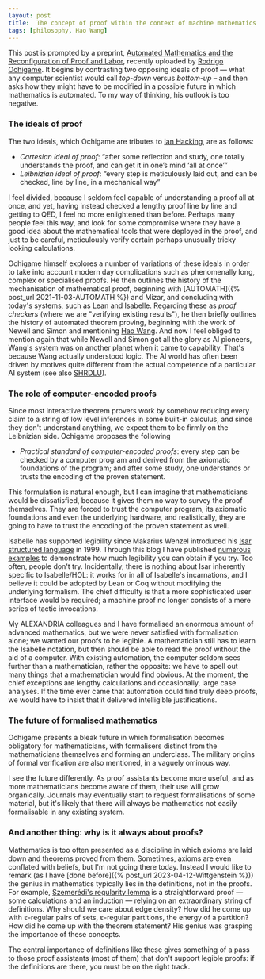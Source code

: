 ```yaml
---
layout: post
title:  The concept of proof within the context of machine mathematics
tags: [philosophy, Hao Wang]
---
```


This post is prompted by a preprint, [Automated Mathematics and the Reconfiguration of Proof and Labor](https://doi.org/10.48550/arXiv.2309.11457), 
recently uploaded by [Rodrigo Ochigame](https://ochigame.org).
It begins by contrasting two opposing ideals of proof — what any computer scientist
would call *top-down* versus *bottom-up* – and then asks how they might have to be modified
in a possible future in which mathematics is automated.
To my way of thinking, his outlook is too negative.

### The ideals of proof

The two ideals, which Ochigame are tributes to [Ian Hacking](https://www.pet.cam.ac.uk/news/professor-ian-macdougall-hacking-1936-2023),
are as follows:

* *Cartesian ideal of proof*: “after some reflection and study, one totally understands the proof, and can get it in one’s mind ‘all at once’”
* *Leibnizian ideal of proof*: “every step is meticulously laid out, and can be
checked, line by line, in a mechanical way”

I feel divided, because I seldom feel capable of understanding a proof all at once,
and yet, having instead checked a lengthy proof line by line and getting to QED,
I feel no more enlightened than before. Perhaps many people feel this way,
and look for some compromise where they have a good idea about the mathematical tools
that were deployed in the proof, and just to be careful, meticulously verify
certain perhaps unusually tricky looking calculations.

Ochigame himself explores a number of variations of these ideals in order to take into account
modern day complications such as phenomenally long, complex or specialised proofs.
He then outlines the history of the mechanisation of mathematical proof, 
beginning with [AUTOMATH]({% post_url 2021-11-03-AUTOMATH %})
and Mizar, and concluding with today's systems, such as Lean and Isabelle.
Regarding these as *proof checkers* (where we are "verifying existing results"),
he then briefly outlines the history of automated theorem proving,
beginning with the work of Newell and Simon and mentioning [Hao Wang](https://lawrencecpaulson.github.io/tag/Hao_Wang).
And now I feel obliged to mention again that while Newell and Simon got all the glory
as AI pioneers, Wang's system was on another planet when it came to capability. 
That's because Wang actually understood logic. 
The AI world has often been driven by motives quite different from
the actual competence of a particular AI system (see also [SHRDLU](https://en.wikipedia.org/wiki/SHRDLU)).


### The role of computer-encoded proofs

Since most interactive theorem provers work by somehow reducing every claim
to a string of low level inferences in some built-in calculus,
and since they don't understand anything, we expect them to be firmly on the Leibnizian side.
Ochigame proposes the following

* *Practical standard of computer-encoded proofs*: every step can be checked by a computer program and derived from the axiomatic foundations of the program; and after some study, one understands or trusts the encoding of the proven statement.

This formulation is natural enough, but I can imagine that mathematicians would be 
dissatisfied, because it gives them no way to survey the proof themselves.
They are forced to trust the computer program, its axiomatic foundations
and even the underlying hardware, and realistically, they are going to have 
to trust the encoding of the proven statement as well.

Isabelle has supported
legibility since Makarius Wenzel introduced 
his [Isar structured language](https://rdcu.be/dngL4) in 1999.
Through this blog I have published [numerous examples](https://lawrencecpaulson.github.io/tag/examples)
to demonstrate how much legibility you can obtain if you try.
Too often, people don't try. Incidentally, there is nothing about Isar inherently
specific to Isabelle/HOL: it works for in all of Isabelle's incarnations,
and I believe it could be adopted by Lean or Coq without modifying the underlying formalism.
The chief difficulty is that a more sophisticated user interface would be required;
a machine proof no longer consists of a mere series of tactic invocations.

My ALEXANDRIA colleagues and I have formalised an enormous amount
of advanced mathematics, but we were never satisfied with formalisation alone;
we wanted our proofs to be legible. A mathematician still has to learn
the Isabelle notation, but then should be able to read the proof
without the aid of a computer. With existing automation, the computer
seldom sees further than a mathematician, rather the opposite: 
we have to spell out many things
that a mathematician would find obvious.
At the moment, the chief exceptions are lengthy calculations and occasionally, large case analyses. If the time ever came that automation could find truly deep proofs,
we would have to insist that it delivered intelligible justifications.

### The future of formalised mathematics

Ochigame presents a bleak future in which formalisation becomes obligatory
for mathematicians, with formalisers distinct from the mathematicians themselves
and forming an underclass. The military origins of formal verification
are also mentioned, in a vaguely ominous way.

I see the future differently. As proof assistants become more useful,
and as more mathematicians become aware of them, their use will grow organically.
Journals may eventually start to request formalisations of some material,
but it's likely that there will always be mathematics not easily formalisable
in any existing system.

### And another thing: why is it always about proofs?

Mathematics is too often presented as a discipline in which axioms
are laid down and theorems proved from them. Sometimes, axioms are even conflated
with beliefs, but I'm not going there today. Instead I would like to remark
(as I have [done before]({% post_url 2023-04-12-Wittgenstein %}))
the genius in mathematics typically lies in the definitions, not in the proofs.
For example, [Szemerédi's regularity lemma](https://en.wikipedia.org/wiki/Szemerédi_regularity_lemma)
is a straightforward proof — some calculations and an induction — 
relying on an extraordinary string of definitions.
Why should we care about edge density? How did he come up with ε-regular pairs of sets,
ε-regular partitions, the energy of a partition? 
How did he come up with the theorem statement? 
His genius was grasping the importance of these concepts.

The central importance of definitions like these gives something of a pass
to those proof assistants (most of them) that don't support legible proofs:
if the definitions are there, you must be on the right track.

